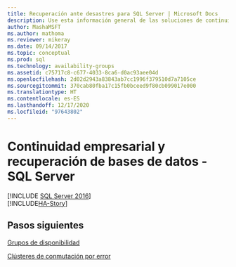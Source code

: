 ```yaml
---
title: Recuperación ante desastres para SQL Server | Microsoft Docs
description: Use esta información general de las soluciones de continuidad empresarial para alta disponibilidad y recuperación ante desastres en SQL Server a fin de proporcionar recursos con una interrupción mínima.
author: MashaMSFT
ms.author: mathoma
ms.reviewer: mikeray
ms.date: 09/14/2017
ms.topic: conceptual
ms.prod: sql
ms.technology: availability-groups
ms.assetid: c75717c8-c677-4033-8ca6-d0ac93aee04d
ms.openlocfilehash: 2d02d2943a83843ab7cc1996f379510d7a7105ce
ms.sourcegitcommit: 370cab80fba17c15fb0bceed9f80cb099017e000
ms.translationtype: HT
ms.contentlocale: es-ES
ms.lasthandoff: 12/17/2020
ms.locfileid: "97643802"
---
```

# <a name="business-continuity-and-database-recovery---sql-server"></a>Continuidad empresarial y recuperación de bases de datos - SQL Server
[!INCLUDE [SQL Server 2016](../includes/applies-to-version/sqlserver2016.md)]  
[!INCLUDE[HA-Story](../includes/sql-server-ha-story.md)]

## <a name="next-steps"></a>Pasos siguientes

[Grupos de disponibilidad](availability-groups/windows/overview-of-always-on-availability-groups-sql-server.md)

[Clústeres de conmutación por error](../sql-server/failover-clusters/install/sql-server-failover-cluster-installation.md)
